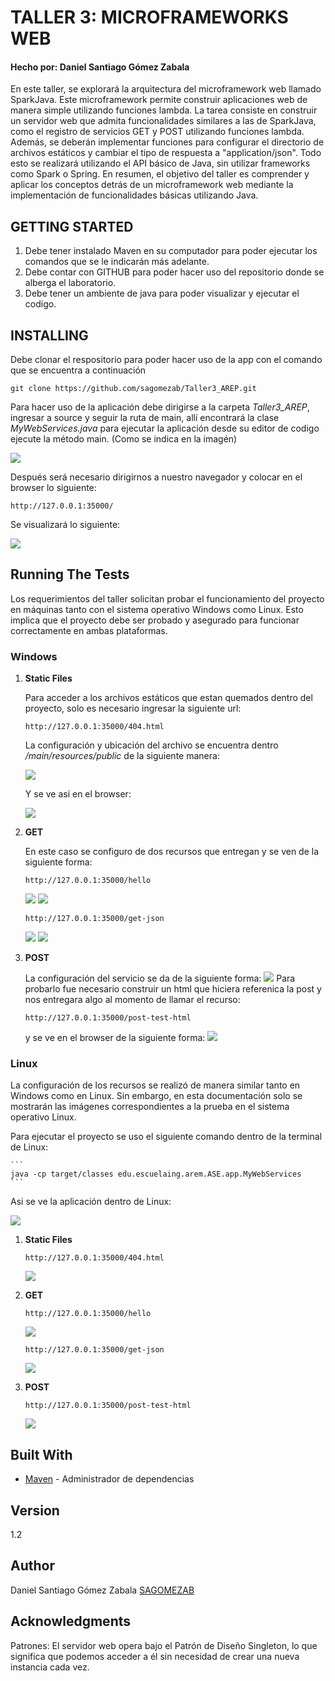 # TALLER 3: MICROFRAMEWORKS WEB

#### Hecho por: Daniel Santiago Gómez Zabala

En este taller, se explorará la arquitectura del microframework web llamado SparkJava. Este microframework permite construir aplicaciones web de manera simple utilizando funciones lambda. La tarea consiste en construir un servidor web que admita funcionalidades similares a las de SparkJava, como el registro de servicios GET y POST utilizando funciones lambda. Además, se deberán implementar funciones para configurar el directorio de archivos estáticos y cambiar el tipo de respuesta a "application/json". Todo esto se realizará utilizando el API básico de Java, sin utilizar frameworks como Spark o Spring. En resumen, el objetivo del taller es comprender y aplicar los conceptos detrás de un microframework web mediante la implementación de funcionalidades básicas utilizando Java.

## GETTING STARTED

1. Debe tener instalado Maven en su computador para poder ejecutar los comandos que se le indicarán más adelante.
2. Debe contar con GITHUB para poder hacer uso del repositorio donde se alberga el laboratorio.
3. Debe tener un ambiente de java para poder visualizar y ejecutar el codigo.

## INSTALLING 

Debe clonar el respositorio para poder hacer uso de la app con el comando que se encuentra a continuación

```
git clone https://github.com/sagomezab/Taller3_AREP.git
```

Para hacer uso de la aplicación debe dirigirse a la carpeta *Taller3_AREP*, ingresar a source y seguir la ruta de main, allí encontrará la clase *MyWebServices.java* para ejecutar la aplicación desde su editor de codigo ejecute la método main. (Como se indica en la imagén)

![](img/iniciaWin.png)


Después será necesario dirigirnos a nuestro navegador y colocar en el browser lo siguiente:

```
http://127.0.0.1:35000/
```
Se visualizará lo siguiente:

![](img/desdeBrowser.png)

## Running The Tests

Los requerimientos del taller solicitan probar el funcionamiento del proyecto en máquinas tanto con el sistema operativo Windows como Linux. Esto implica que el proyecto debe ser probado y asegurado para funcionar correctamente en ambas plataformas.

### Windows 

1. **Static Files** 

    Para acceder a los archivos estáticos que estan quemados dentro del proyecto, solo es necesario ingresar la siguiente url:

    ```
    http://127.0.0.1:35000/404.html 
    ```
    La configuración y ubicación del archivo se encuentra dentro */main/resources/public* de la siguiente manera:

    ![](img/codigo1.png)

    Y se ve asi en el browser:

    ![](img/404.png)

2. **GET**

    En este caso se configuro de dos recursos que entregan y se ven de la siguiente forma:

    ```
    http://127.0.0.1:35000/hello
    ```
    ![](img/hello.png)
    ![](img/codigo1.png)

    ```
    http://127.0.0.1:35000/get-json
    ```
    ![](img/get-json.png)
    ![](img/codigo2.png)

3. **POST**

    La configuración del servicio se da de la siguiente forma:
    ![](img/codigo3.png)
    Para probarlo fue necesario construir un html que hiciera referenica la post y nos entregara algo al momento de llamar el recurso:
    ```
    http://127.0.0.1:35000/post-test-html
    ```
    y se ve en el browser de la siguiente forma:
    ![](img/post-test.png)

### Linux

La configuración de los recursos se realizó de manera similar tanto en Windows como en Linux. Sin embargo, en esta documentación solo se mostrarán las imágenes correspondientes a la prueba en el sistema operativo Linux.

Para ejecutar el proyecto se uso el siguiente comando dentro de la terminal de Linux:

    ```
    java -cp target/classes edu.escuelaing.arem.ASE.app.MyWebServices
    ```

Asi se ve la aplicación dentro de Linux:

![](img/appLi.png)

1. **Static Files** 

    ```
    http://127.0.0.1:35000/404.html 
    ```

    ![](img/404Li.png)

2. **GET**

    ```
    http://127.0.0.1:35000/hello
    ```
    ![](img/helloLi.png)

    ```
    http://127.0.0.1:35000/get-json
    ```
    ![](img/get-jsonLi.png)

3. **POST**

    ```
    http://127.0.0.1:35000/post-test-html
    ```
    ![](img/post-testLi.png)

## Built With

* [Maven](https://maven.apache.org/) - Administrador de dependencias

## Version

1.2
## Author

Daniel Santiago Gómez Zabala [SAGOMEZAB](https://github.com/sagomezab)

## Acknowledgments

Patrones: El servidor web opera bajo el Patrón de Diseño Singleton, lo que significa que podemos acceder a él sin necesidad de crear una nueva instancia cada vez.

